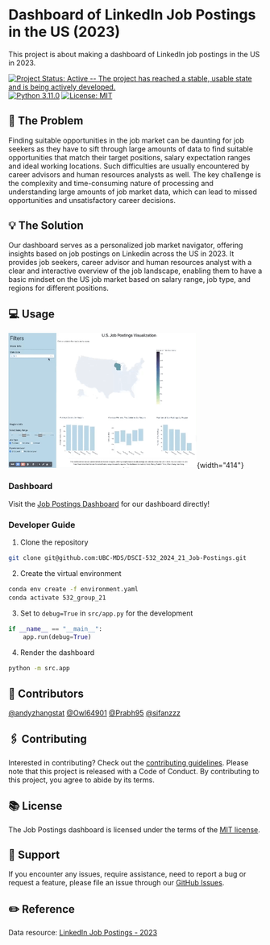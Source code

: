 # Dashboard of LinkedIn Job Postings in the US (2023)

This project is about making a dashboard of LinkedIn job postings in the US in 2023.

[![Project Status: Active -- The project has reached a stable, usable state and is being actively developed.](https://www.repostatus.org/badges/latest/active.svg)](https://www.repostatus.org/#active) [![Python 3.11.0](https://img.shields.io/badge/python-3.11.0-blue.svg)](https://www.python.org/downloads/release/python-390/) [![License: MIT](https://img.shields.io/badge/License-MIT-yellow.svg)](https://opensource.org/licenses/MIT)

## 📖 The Problem

Finding suitable opportunities in the job market can be daunting for job seekers as they have to sift through large amounts of data to find suitable opportunities that match their target positions, salary expectation ranges and ideal working locations. Such difficulties are usually encountered by career advisors and human resources analysts as well. The key challenge is the complexity and time-consuming nature of processing and understanding large amounts of job market data, which can lead to missed opportunities and unsatisfactory career decisions.

## 💡 The Solution

Our dashboard serves as a personalized job market navigator, offering insights based on job postings on Linkedin across the US in 2023. It provides job seekers, career advisor and human resources analyst with a clear and interactive overview of the job landscape, enabling them to have a basic mindset on the US job market based on salary range, job type, and regions for different positions.

## 💻 Usage

![demo](img/bash_demo.gif){width="414"}

### Dashboard

Visit the [Job Postings Dashboard](https://dsci-532-2024-21-job-postings.onrender.com/) for our dashboard directly!

### Developer Guide

1.  Clone the repository

``` bash
git clone git@github.com:UBC-MDS/DSCI-532_2024_21_Job-Postings.git
```

2.  Create the virtual environment

``` bash
conda env create -f environment.yaml
conda activate 532_group_21
```

3.  Set to `debug=True` in `src/app.py` for the development

``` python
if __name__ == "__main__":
    app.run(debug=True)
```

4.  Render the dashboard

``` bash
python -m src.app
```

## 👥 Contributors

[\@andyzhangstat](https://github.com/andyzhangstat) [\@Owl64901](https://github.com/Owl64901) [\@Prabh95](https://github.com/Prabh95) [\@sifanzzz](https://github.com/sifanzzz)

## 🖇 Contributing

Interested in contributing? Check out the [contributing guidelines](https://github.com/UBC-MDS/DSCI-532_2024_21_Job-Postings/blob/main/CONTRIBUTING.md). Please note that this project is released with a Code of Conduct. By contributing to this project, you agree to abide by its terms.

## 📚 License

The Job Postings dashboard is licensed under the terms of the [MIT license](https://github.com/UBC-MDS/DSCI-532_2024_21_Job-Postings/blob/main/LICENSE).

## 🤜 Support

If you encounter any issues, require assistance, need to report a bug or request a feature, please file an issue through our [GitHub Issues](https://github.com/UBC-MDS/DSCI-532_2024_21_Job-Postings/issues).

## ✏️ Reference

Data resource: [LinkedIn Job Postings - 2023](https://www.kaggle.com/datasets/arshkon/linkedin-job-postings)
